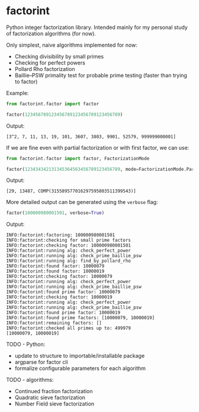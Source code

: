 # factorint
Python integer factorization library. Intended mainly for my personal study of factorization algorithms (for now).

Only simplest, naive algorithms implemented for now:
- Checking divisibility by small primes
- Checking for perfect powers
- Pollard Rho factorization
- Baillie–PSW primality test for probable prime testing (faster than trying to factor)

Example:

```Python
from factorint.factor import factor

factor(123456789123456789123456789123456789)
```

Output:
```
[3^2, 7, 11, 13, 19, 101, 3607, 3803, 9901, 52579, 999999000001]
```

If we are fine even with partial factorization or with first factor, we can use:
```Python
from factorint.factor import factor, FactorizationMode

factor(123434342131345364563456789123456789, mode=FactorizationMode.PartialFactorization)
```

Output:
```
[29, 13487, COMP(315589577016297595803511399543)]
```

More detailed output can be generated using the `verbose` flag:

```Python
factor(100000980001501, verbose=True)
```

Output:
```
INFO:factorint:factoring: 100000980001501
INFO:factorint:checking for small prime factors
INFO:factorint:checking factor: 100000980001501
INFO:factorint:running alg: check_perfect_power
INFO:factorint:running alg: check_prime_baillie_psw
INFO:factorint:running alg: find_by_pollard_rho
INFO:factorint:found factor: 10000079
INFO:factorint:found factor: 10000019
INFO:factorint:checking factor: 10000079
INFO:factorint:running alg: check_perfect_power
INFO:factorint:running alg: check_prime_baillie_psw
INFO:factorint:found prime factor: 10000079
INFO:factorint:checking factor: 10000019
INFO:factorint:running alg: check_perfect_power
INFO:factorint:running alg: check_prime_baillie_psw
INFO:factorint:found prime factor: 10000019
INFO:factorint:found prime factors: [10000079, 10000019]
INFO:factorint:remaining factors: []
INFO:factorint:checked all primes up to: 499979
[10000079, 10000019]
```

TODO - Python:
- update to structure to importable/installable package
- argparse for factor cli
- formalize configurable parameters for each algorithm

TODO - algorithms:
- Continued fraction factorization
- Quadratic sieve factorization
- Number Field sieve factorization
